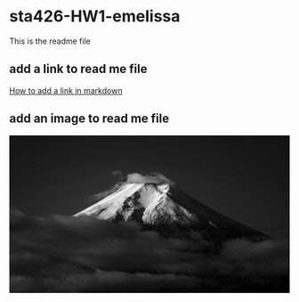 # sta426-HW1-emelissa


This is the readme file

## add a link to read me file

[How to add a link in markdown](https://anvilproject.org/guides/content/creating-links) 

## add an image to read me file

![Semantic description of image](https://github.com/mensmenger/sta426-HW1-emelissa/blob/main/13b6dd96a86cadddf9e602e3f1fba5bb6432e69e0cad35c453d903a692bbfda8.jpeg "Example Image")

